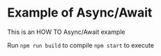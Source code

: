 # Example of Async/Await

This is an HOW TO Async/Await example

Run
`npm run build` to compile
`npm start` to execute